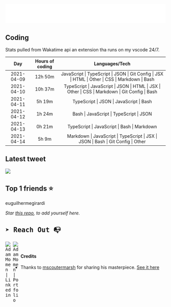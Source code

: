 
![test image size](/assets/welcome_message.gif)

## Coding
Stats pulled from Wakatime api an extension tha runs on my vscode 24/7.

|Day|Hours of coding|Languages/Tech|
|:-:|:-:|:-:|
|2021-04-09|12h 50m|JavaScript &#124; TypeScript &#124; JSON &#124; Git Config &#124; JSX &#124; HTML &#124; Other &#124; CSS &#124; Markdown &#124; Bash|
|2021-04-10|10h 37m|TypeScript &#124; JavaScript &#124; JSON &#124; HTML &#124; JSX &#124; Other &#124; CSS &#124; Markdown &#124; Git Config &#124; Bash|
|2021-04-11|5h 19m|TypeScript &#124; JSON &#124; JavaScript &#124; Bash|
|2021-04-12|1h 24m|Bash &#124; JavaScript &#124; TypeScript &#124; JSON|
|2021-04-13|0h 21m|TypeScript &#124; JavaScript &#124; Bash &#124; Markdown|
|2021-04-14|5h 9m|Markdown &#124; JavaScript &#124; TypeScript &#124; JSX &#124; JSON &#124; Bash &#124; Git Config &#124; Other|

## Latest tweet
[<img src="<tweet-image-url>" width="400">](<tweet-url>)

## Top 1 friends ⭐️
euguilhermegirardi

*Star [this repo](https://github.com/AdamMomen/AdamMomen), to add yourself here.*


<samp>

## ➤ Reach Out :mailbox_with_no_mail:

>
  <a href="https://www.linkedin.com/in/adam-momen-99596275/">
     <img align="left" alt="Adam Momen | Linkedin" width="24px" src="./assets/Linkedin.svg" />
   </a>

   <a href="https://adammomen.com/">
     <img align="left" alt="Adam Momen | Portfolio" width="24px" src="./assets/web.svg" />
   </a>

</samp>

<br>

#### Credits
* Thanks to [mscoutermarsh](https://github.com/mscoutermarsh) for sharing his masterpiece. [See it here](https://github.com/mscoutermarsh/mscoutermarsh)